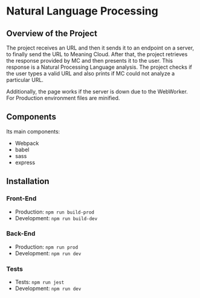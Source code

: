 
# Natural Language Processing
## Overview of the Project
The project receives an URL and then it sends it to an endpoint on a server, to finally send the URL to Meaning Cloud. After that, the project retrieves the response provided by MC and then presents it to the user. This response is a Natural Processing Language analysis. The project checks if the user types a valid URL and also prints if MC could not analyze a particular URL.

Additionally, the page works if the server is down due to the WebWorker. For Production environment files are minified. 

## Components

Its main components:
- Webpack
- babel
- sass
- express

## Installation

### Front-End
- Production: ```npm run build-prod```
- Development: ```npm run build-dev```

### Back-End
- Production: ```npm run prod```
- Development: ```npm run dev```

### Tests
- Tests: ```npm run jest```
- Development: ```npm run dev```

